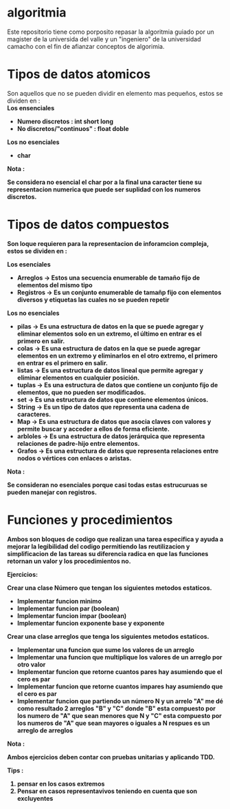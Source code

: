 # algoritmia
Este repositorio tiene como porposito repasar la algoritmia guiado por un magister de la universida del valle y un "ingeniero" de la universidad camacho con el fin de afianzar conceptos de algorimia.

# Tipos de datos atomicos

Son aquellos que no se pueden dividir en elemento mas pequeños, estos se dividen en : <br>
<b> Los ensenciales
- Numero discretos : int short long
- No discretos/"continuos" : float doble

<b> Los no esenciales 
- char

<p>Nota : </p> Se considera no esencial el char por a la final una caracter tiene su representacion numerica que puede ser suplidad con los numeros discretos.

# Tipos de datos compuestos

Son loque requieren para la representacion de inforamcion compleja, estos se dividen en : <br>

<b>Los esenciales
- Arreglos -> Estos una secuencia enumerable de tamaño fijo de elementos del mismo tipo
- Registros -> Es un conjunto enumerable de tamañp fijo con elementos diversos y etiquetas las cuales no se pueden repetir

<b> Los no esenciales
- pilas -> Es una estructura de datos en la que se puede agregar y eliminar elementos solo en un extremo, el último en entrar es el primero en salir.
- colas ->  Es una estructura de datos en la que se puede agregar elementos en un extremo y eliminarlos en el otro extremo, el primero en entrar es el primero en salir.
- listas -> Es una estructura de datos lineal que permite agregar y eliminar elementos en cualquier posición.
- tuplas -> Es una estructura de datos que contiene un conjunto fijo de elementos, que no pueden ser modificados.
- set -> Es una estructura de datos que contiene elementos únicos.
- String -> Es un tipo de datos que representa una cadena de caracteres.
- Map -> Es una estructura de datos que asocia claves con valores y permite buscar y acceder a ellos de forma eficiente.
- arbloles -> Es una estructura de datos jerárquica que representa relaciones de padre-hijo entre elementos.
- Grafos -> Es una estructura de datos que representa relaciones entre nodos o vértices con enlaces o aristas.

<p>Nota : <p> Se consideran no esenciales porque casi todas estas estrucuruas se pueden manejar con registros.

# Funciones y procedimientos
Ambos son bloques de codigo que realizan una tarea especifica y ayuda a mejorar la legibilidad del codigo permitiendo las reutilizacion y simplificacion de las tareas su diferencia radica en que las funciones retornan un valor y los procedimientos no.

<p> Ejercicios: <br>

Crear una clase Número que tengan los siguientes metodos estaticos.

- Implementar funcion minimo
- Implementar funcion par (boolean)
- Implementar funcion impar (boolean)
- Implementar funcion exponente base y exponente

Crear una clase arreglos que tenga los siguientes metodos estaticos.

- Implementar una funcion que sume los valores de un arreglo
- Implementar una funcion que multiplique los valores de un arreglo por otro valor
- Implementar funcion que retorne cuantos pares hay asumiendo que el cero es par
- Implementar funcion que retorne cuantos impares hay asumiendo que el cero es par
- Implementar funcion que partiendo un número N y un arrelo "A" me dé como resultado 2 arreglos "B" y "C" donde "B" esta compuesto por los numero de "A" que sean menores que N y "C" esta compuesto por los numeros de "A" que sean mayores o iguales a N respues es un arreglo de arreglos

<p>Nota : </p> Ambos ejercicios deben contar con pruebas unitarias y aplicando TDD. 

Tips : <br>

1. pensar en los casos extremos
2. Pensar en casos representavivos teniendo en cuenta que son excluyentes

